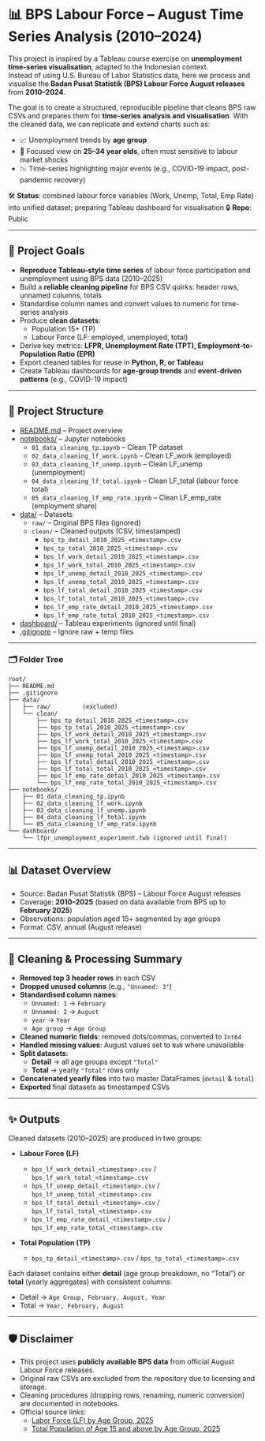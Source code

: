 # 📊 BPS Labour Force – August Time Series Analysis (2010–2024)

This project is inspired by a Tableau course exercise on **unemployment time-series visualisation**, adapted to the Indonesian context.  
Instead of using U.S. Bureau of Labor Statistics data, here we process and visualise the **Badan Pusat Statistik (BPS) Labour Force August releases** from **2010–2024**.  

The goal is to create a structured, reproducible pipeline that cleans BPS raw CSVs and prepares them for **time-series analysis and visualisation**. With the cleaned data, we can replicate and extend charts such as:

- 📈 Unemployment trends by **age group**  
- 🔎 Focused view on **25–34 year olds**, often most sensitive to labour market shocks  
- 📉 Time-series highlighting major events (e.g., COVID-19 impact, post-pandemic recovery)  

🛠️ **Status**: combined labour force variables (Work, Unemp, Total, Emp Rate) into unified dataset; preparing Tableau dashboard for visualisation
🔒 **Repo**: Public 

---

## 📌 Project Goals

- **Reproduce Tableau-style time series** of labour force participation and unemployment using BPS data (2010–2025)  
- Build a **reliable cleaning pipeline** for BPS CSV quirks: header rows, unnamed columns, totals  
- Standardise column names and convert values to numeric for time-series analysis  
- Produce **clean datasets**:  
  - Population 15+ (TP)  
  - Labour Force (LF: employed, unemployed, total)  
- Derive key metrics: **LFPR, Unemployment Rate (TPT), Employment-to-Population Ratio (EPR)**  
- Export cleaned tables for reuse in **Python, R, or Tableau**  
- Create Tableau dashboards for **age-group trends** and **event-driven patterns** (e.g., COVID-19 impact)  

---

## 📂 Project Structure

- [README.md](README.md) – Project overview  
- [notebooks/](notebooks/) – Jupyter notebooks  
  - `01_data_cleaning_tp.ipynb` – Clean TP dataset  
  - `02_data_cleaning_lf_work.ipynb` – Clean LF_work (employed)  
  - `03_data_cleaning_lf_unemp.ipynb` – Clean LF_unemp (unemployment)  
  - `04_data_cleaning_lf_total.ipynb` – Clean LF_total (labour force total)  
  - `05_data_cleaning_lf_emp_rate.ipynb` – Clean LF_emp_rate (employment share)  
- [data/](data/) – Datasets  
  - `raw/` – Original BPS files (ignored)  
  - `clean/` – Cleaned outputs (CSV, timestamped)  
    - `bps_tp_detail_2010_2025_<timestamp>.csv`  
    - `bps_tp_total_2010_2025_<timestamp>.csv`  
    - `bps_lf_work_detail_2010_2025_<timestamp>.csv`  
    - `bps_lf_work_total_2010_2025_<timestamp>.csv`  
    - `bps_lf_unemp_detail_2010_2025_<timestamp>.csv`  
    - `bps_lf_unemp_total_2010_2025_<timestamp>.csv`  
    - `bps_lf_total_detail_2010_2025_<timestamp>.csv`  
    - `bps_lf_total_total_2010_2025_<timestamp>.csv`  
    - `bps_lf_emp_rate_detail_2010_2025_<timestamp>.csv`  
    - `bps_lf_emp_rate_total_2010_2025_<timestamp>.csv`  
- [dashboard/](dashboard/) – Tableau experiments (ignored until final)  
- [.gitignore](.gitignore) – Ignore raw + temp files  


--- 

### 🗂️ Folder Tree

```
root/
├── README.md
├── .gitignore
├── data/
│   ├── raw/         (excluded)
│   └── clean/
│       ├── bps_tp_detail_2010_2025_<timestamp>.csv
│       ├── bps_tp_total_2010_2025_<timestamp>.csv
│       ├── bps_lf_work_detail_2010_2025_<timestamp>.csv
│       ├── bps_lf_work_total_2010_2025_<timestamp>.csv
│       ├── bps_lf_unemp_detail_2010_2025_<timestamp>.csv
│       ├── bps_lf_unemp_total_2010_2025_<timestamp>.csv
│       ├── bps_lf_total_detail_2010_2025_<timestamp>.csv
│       ├── bps_lf_total_total_2010_2025_<timestamp>.csv
│       ├── bps_lf_emp_rate_detail_2010_2025_<timestamp>.csv
│       └── bps_lf_emp_rate_total_2010_2025_<timestamp>.csv
├── notebooks/
│   ├── 01_data_cleaning_tp.ipynb
│   ├── 02_data_cleaning_lf_work.ipynb
│   ├── 03_data_cleaning_lf_unemp.ipynb
│   ├── 04_data_cleaning_lf_total.ipynb
│   └── 05_data_cleaning_lf_emp_rate.ipynb
└── dashboard/
    └── lfpr_unemployment_experiment.twb (ignored until final)
```

---

## 📊 Dataset Overview

- Source: Badan Pusat Statistik (BPS) – Labour Force August releases  
- Coverage: **2010–2025** (based on data available from BPS up to **February 2025**)  
- Observations: population aged 15+ segmented by age groups  
- Format: CSV, annual (August release)  

---

## 🧹 Cleaning & Processing Summary

- **Removed top 3 header rows** in each CSV  
- **Dropped unused columns** (e.g., `"Unnamed: 3"`)  
- **Standardised column names**:  
  - `Unnamed: 1` → `February`  
  - `Unnamed: 2` → `August`  
  - `year` → `Year`  
  - `Age group` → `Age Group`  
- **Cleaned numeric fields**: removed dots/commas, converted to `Int64`  
- **Handled missing values**: August values set to `NaN` where unavailable  
- **Split datasets**:  
  - **Detail** → all age groups except `"Total"`  
  - **Total** → yearly `"Total"` rows only  
- **Concatenated yearly files** into two master DataFrames (`detail` & `total`)  
- **Exported** final datasets as timestamped CSVs  

---

## ✨ Outputs

Cleaned datasets (2010–2025) are produced in two groups:

- **Labour Force (LF)**  
  - `bps_lf_work_detail_<timestamp>.csv` / `bps_lf_work_total_<timestamp>.csv`  
  - `bps_lf_unemp_detail_<timestamp>.csv` / `bps_lf_unemp_total_<timestamp>.csv`  
  - `bps_lf_total_detail_<timestamp>.csv` / `bps_lf_total_total_<timestamp>.csv`  
  - `bps_lf_emp_rate_detail_<timestamp>.csv` / `bps_lf_emp_rate_total_<timestamp>.csv`  

- **Total Population (TP)**  
  - `bps_tp_detail_<timestamp>.csv` / `bps_tp_total_<timestamp>.csv`  

Each dataset contains either **detail** (age group breakdown, no “Total”) or **total** (yearly aggregates) with consistent columns:  
- Detail → `Age Group, February, August, Year`  
- Total → `Year, February, August`  

---

## 🛡️ Disclaimer

- This project uses **publicly available BPS data** from official August Labour Force releases.  
- Original raw CSVs are excluded from the repository due to licensing and storage.  
- Cleaning procedures (dropping rows, renaming, numeric conversion) are documented in notebooks.  
- Official source links:  
  - [Labor Force (LF) by Age Group, 2025](https://www.bps.go.id/en/statistics-table/2/Njk4IzI=/labor-force--lf--by-age-group.html)  
  - [Total Population of Age 15 and above by Age Group, 2025](https://www.bps.go.id/en/statistics-table/2/NzE1IzI=/total-population-of-age-15-and-above-by-age-group.html)   